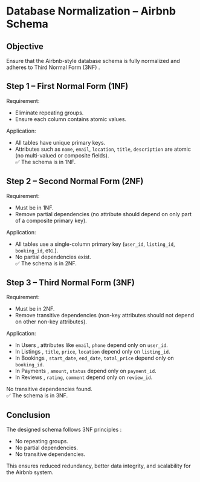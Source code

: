 # Database Normalization – Airbnb Schema

## Objective
Ensure that the Airbnb-style database schema is fully normalized and adheres to  Third Normal Form (3NF) .



## Step 1 – First Normal Form (1NF)
 Requirement:   
- Eliminate repeating groups.  
- Ensure each column contains atomic values.  

 Application:   
- All tables have unique primary keys.  
- Attributes such as `name`, `email`, `location`, `title`, `description` are atomic (no multi-valued or composite fields).  
✅ The schema is in 1NF.



## Step 2 – Second Normal Form (2NF)
 Requirement:   
- Must be in 1NF.  
- Remove partial dependencies (no attribute should depend on only part of a composite primary key).  

 Application:   
- All tables use a single-column primary key (`user_id`, `listing_id`, `booking_id`, etc.).  
- No partial dependencies exist.  
✅ The schema is in 2NF.



## Step 3 – Third Normal Form (3NF)
 Requirement:   
- Must be in 2NF.  
- Remove transitive dependencies (non-key attributes should not depend on other non-key attributes).  

 Application:   
- In  Users , attributes like `email`, `phone` depend only on `user_id`.  
- In  Listings , `title`, `price`, `location` depend only on `listing_id`.  
- In  Bookings , `start_date`, `end_date`, `total_price` depend only on `booking_id`.  
- In  Payments , `amount`, `status` depend only on `payment_id`.  
- In  Reviews , `rating`, `comment` depend only on `review_id`.  

No transitive dependencies found.  
✅ The schema is in 3NF.



## Conclusion
The designed schema follows  3NF principles :
- No repeating groups.  
- No partial dependencies.  
- No transitive dependencies.  

This ensures reduced redundancy, better data integrity, and scalability for the Airbnb system.
